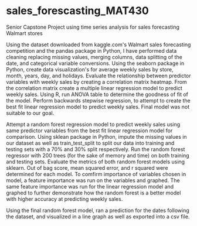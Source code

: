 # sales_forescasting_MAT430
Senior Capstone Project using time series analysis for sales forecasting Walmart stores

Using the dataset downloaded from kaggle.com's Walmart sales forecasting competition and the pandas package in Python, I have performed data cleaning replacing missing values, merging columns, data splitting of the date, and categorical variable conversions. Using the seaborn package in Python, create data visualization's for average weekly sales by store, month, years, day, and holidays. Evaluate the relationship between predictor variables with weekly sales by creating a correlation matrix heatmap. From the correlation matrix create a multiple linear regression model to predict weekly sales. Using R, run ANOVA table to determine the goodness of fit of the model. Perform backwards stepwise regression, to attempt to create the best fit linear regression model to predict weekly sales. Final model was not suitable to our goal. 

Attempt a random forest regression model to predict weekly sales using same predictor variables from the best fit linear regression model for comparison. Using sklean package in Python, impute the missing values in our dataset as well as train_test_split to split our data into training and testing sets with a 70% and 30% split respectively. Run the random forest regressor with 200 trees (for the sake of memory and time) on both training and testing sets. Evaluate the metrics of both random forest models using sklearn. Out of bag score, mean squared error, and r squared were determined for each model. To comfirm importance of variables chosen in model, a feature importance was run on the variables and graphed. The same feature importance was run for the linear regression model and graphed to further demonstrate how the random forest is a better model with higher accuracy at predicting weekly sales.

Using the final random forest model, ran a prediction for the dates following the dataset, and visualized in a line graph as well as exported into a csv file.
